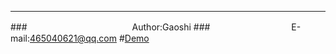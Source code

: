 ****
###　　　　　　　　　　　　Author:Gaoshi
###　　　　　　　　　 E-mail:465040621@qq.com
#[Demo](http://gaoshi-github.github.io/user.html "建议使用高级浏览器")

